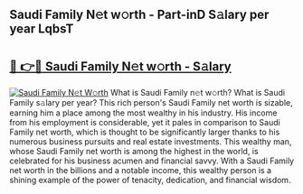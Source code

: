 ## Saudi Family N𝚎t w𝚘rth - Part-inD S𝚊lary per year LqbsT

# <h2><a href="http://gc4dle.nevu.top/?p=Saudi+Family">🔗 👉🔴 Saudi Family N𝚎t w𝚘rth - S𝚊lary</a></h2>

[![Saudi Family N𝚎t W𝚘rth](https://i.imgur.com/Oavwk0R.jpeg)](http://gc4dle.nevu.top/?p=Saudi+Family)
What is Saudi Family n𝚎t w𝚘rth? What is Saudi Family s𝚊lary per year?
This rich person's Saudi Family net worth is sizable, earning him a place among the most wealthy in his industry. His income from his employment is considerable, yet it pales in comparison to Saudi Family net worth, which is thought to be significantly larger thanks to his numerous business pursuits and real estate investments. This wealthy man, whose Saudi Family net worth is among the highest in the world, is celebrated for his business acumen and financial savvy. With a Saudi Family net worth in the billions and a notable income, this wealthy person is a shining example of the power of tenacity, dedication, and financial wisdom.
